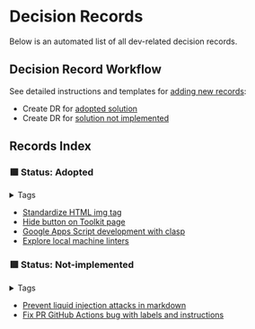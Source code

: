 # Decision Records

Below is an automated list of all dev-related decision records.

## Decision Record Workflow

See detailed instructions and templates for [adding new records](add-new-record.md):

- Create DR for [adopted solution](add-new-record.md#adopted)
- Create DR for [solution not implemented](add-new-record.md#not-implemented)

## Records Index

### :green_square: Status: Adopted

<!-- TAGS='role: dev', 'adopted' BEGIN -->
<details class="md-tag-details"><summary class="md-tag-summary">Tags</summary>
<p><a href="/website-wiki/tags/#adopted" class="md-tag">adopted</a> <a href="/website-wiki/tags/#role-dev" class="md-tag">role: dev</a></p></details>

- [Standardize HTML img tag](../../decision-records/adopted/standardize-html-img-tag.md)
- [Hide button on Toolkit page](../../decision-records/adopted/hide-button-on-toolkit-page.md)
- [Google Apps Script development with clasp](../../decision-records/adopted/google-apps-script-development-with-clasp.md)
- [Explore local machine linters](../../decision-records/adopted/explore-local-machine-linters.md)
<!-- TAGS END -->

### :red_square: Status: Not-implemented

<!-- TAGS='not implemented', 'role: dev' BEGIN -->
<details class="md-tag-details"><summary class="md-tag-summary">Tags</summary>
<p><a href="/website-wiki/tags/#role-dev" class="md-tag">role: dev</a> <a href="/website-wiki/tags/#not-implemented" class="md-tag">not implemented</a></p></details>

- [Prevent liquid injection attacks in markdown](../../decision-records/not-implemented/prevent-liquid-injection-attacks-in-markdown.md)
- [Fix PR GitHub Actions bug with labels and instructions](../../decision-records/not-implemented/fix-pr-github-actions-bug-with-labels-and-instructions.md)
<!-- TAGS END -->

